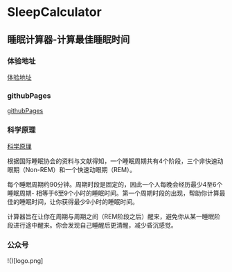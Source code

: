 # SleepCalculator


## 睡眠计算器-计算最佳睡眠时间

### 体验地址
[体验地址](https://1ove.icu/server/sleep/)

### githubPages
[githubPages](https://zxwljs.github.io/SleepCalculator)


### 科学原理
[科学原理](http://mp.weixin.qq.com/s?__biz=MzkwODIxMzUwNQ==&mid=100000318&idx=1&sn=7ec3e5b7005f9054a4573f8106a53d97&chksm=40cc2e5077bba74650e460db8226c88589119260f67d97a4369d32582cc6cddf8e1296693d09#rd)


根据国际睡眠协会的资料与文献得知，一个睡眠周期共有4个阶段，三个非快速动眼期（Non-REM）和一个快速动眼期（REM）。


每个睡眠周期约90分钟。周期时段是固定的，因此一个人每晚会经历最少4至6个睡眠周期- 相等于6至9个小时的睡眠时间。第一个周期时段的出现，帮助你计算最佳的睡眠时间，让你获得最少9小时的睡眠时间。


计算器旨在让你在周期与周期之间（REM阶段之后）醒来，避免你从某一睡眠阶段进行途中醒来。你会发现自己睡醒后更清醒，减少昏沉感觉。



### 公众号
!()[logo.png]
